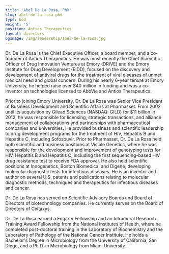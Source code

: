 ```yaml
---
title: 'Abel De La Rosa, PhD'
slug: abel-de-la-rosa-phd
type: bod
weight: '5'
position: Antios Therapeutics
layout: directors
bgImage: /img/leadership/abel-de-la-rosa.jpg
---
```

Dr. De La Rosa is the Chief Executive Officer, a board member, and a co-founder of Antios Therapeutics. He was most recently the Chief Scientific Officer of Drug Innovation Ventures at Emory (DRIVE) and the Emory Institute for Drug Development (EIDD), focused on the discovery and development of antiviral drugs for the treatment of viral diseases of unmet medical need and global concern. During his nearly 6-year tenure at Emory University, he helped raise
over $40 million in funding and was a co-inventor on technologies licensed to AbbVie and Antios Therapeutics.

Prior to joining Emory University, Dr. De La Rosa was Senior Vice President of Business Development and Scientific Affairs at Pharmasset. From 2002 until its acquisition by Gilead Sciences (NASDAQ: GILD) for $11 billion in 2012, he was responsible for licensing, strategic transactions, and alliance management of collaborations and partnerships with pharmaceutical companies and universities. He provided business and scientific leadership to drug
development programs for the treatment of HIV, Hepatitis B and Hepatitis C, including Sofosbuvir. Prior to Pharmasset, Dr. De La Rosa held both scientific and business positions at Visible Genetics, where he was responsible for the development and improvement of genotyping tests for HIV, Hepatitis B and Hepatitis C, including the first sequencing-based HIV drug resistance test to receive FDA approval. He also held scientific positions at Innogenetics, Boston Biomedica, and Digene, developing molecular diagnostic tests for infectious diseases. He is an inventor and author on several U.S. patents and publications relating to molecular diagnostic methods, techniques and therapeutics
for infectious diseases and cancer.

Dr. De La Rosa has served on Scientific Advisory Boards and Board of Directors of biotechnology companies. He currently serves on the Board of Directors of Celtaxys.

Dr. De La Rosa earned a Fogarty Fellowship and an Intramural Research Training Award Fellowship from the National Institutes of Health, where he completed post-doctoral training in the Laboratory of Biochemistry and the Laboratory of Pathology of the National Cancer Institute. He holds a Bachelor's Degree in Microbiology from the University of California, San Diego, and a Ph.D. in Microbiology from Miami University..
